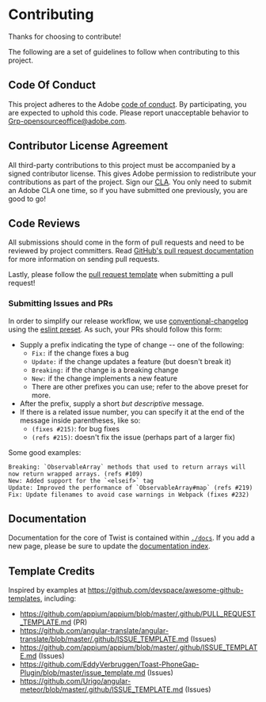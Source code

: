 # Contributing

Thanks for choosing to contribute!

The following are a set of guidelines to follow when contributing to this project.

## Code Of Conduct

This project adheres to the Adobe [code of conduct](CODE_OF_CONDUCT.md). By participating, you are expected to uphold this code. Please report unacceptable behavior to Grp-opensourceoffice@adobe.com.

## Contributor License Agreement

All third-party contributions to this project must be accompanied by a signed contributor license. This gives Adobe permission to redistribute your contributions as part of the project. Sign our [CLA](http://opensource.adobe.com/cla.html). You only need to submit an Adobe CLA one time, so if you have submitted one previously, you are good to go!

## Code Reviews

All submissions should come in the form of pull requests and need to be reviewed by project committers. Read [GitHub's pull request documentation](https://help.github.com/articles/about-pull-requests/) for more information on sending pull requests.

Lastly, please follow the [pull request template](PULL_REQUEST_TEMPLATE.md) when submitting a pull request!

### Submitting Issues and PRs

In order to simplify our release workflow, we use [conventional-changelog](https://www.npmjs.com/package/conventional-changelog) using the [eslint preset](https://github.com/conventional-changelog/conventional-changelog/blob/master/packages/conventional-changelog-eslint/convention.md).  As such, your PRs should follow this form:

* Supply a prefix indicating the type of change -- one of the following:
    * `Fix:` if the change fixes a bug
    * `Update:` if the change updates a feature (but doesn't break it)
    * `Breaking:` if the change is a breaking change
    * `New:` if the change implements a new feature
    * There are other prefixes you can use; refer to the above preset for more.
* After the prefix, supply a short _but descriptive_ message.
* If there is a related issue number, you can specify it at the end of the message inside parentheses, like so:
    * `(fixes #215)`: for bug fixes
    * `(refs #215)`: doesn't fix the issue (perhaps part of a larger fix)

Some good examples:

```text
Breaking: `ObservableArray` methods that used to return arrays will now return wrapped arrays. (refs #109)
New: Added support for the `<elseif>` tag
Update: Improved the performance of `ObservableArray#map` (refs #219)
Fix: Update filenames to avoid case warnings in Webpack (fixes #232) 
```

## Documentation

Documentation for the core of Twist is contained within [`./docs`](./docs). If you add a new page, please be sure to update the [documentation index](./docs/index.md).

## Template Credits

Inspired by examples at https://github.com/devspace/awesome-github-templates, including:

* https://github.com/appium/appium/blob/master/.github/PULL_REQUEST_TEMPLATE.md (PR)
* https://github.com/angular-translate/angular-translate/blob/master/.github/ISSUE_TEMPLATE.md (Issues)
* https://github.com/appium/appium/blob/master/.github/ISSUE_TEMPLATE.md (Issues)
* https://github.com/EddyVerbruggen/Toast-PhoneGap-Plugin/blob/master/issue_template.md (Issues)
* https://github.com/Urigo/angular-meteor/blob/master/.github/ISSUE_TEMPLATE.md (Issues)
